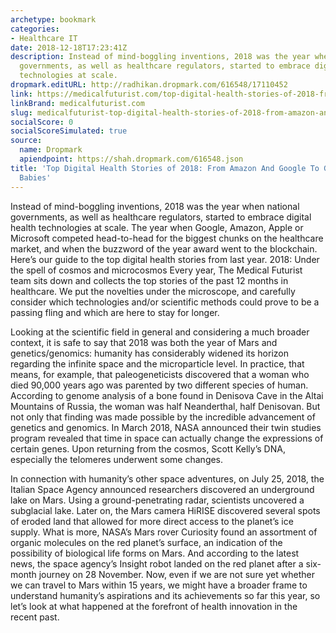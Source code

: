 ```yaml
---
archetype: bookmark
categories:
- Healthcare IT
date: 2018-12-18T17:23:41Z
description: Instead of mind-boggling inventions, 2018 was the year when national
  governments, as well as healthcare regulators, started to embrace digital health
  technologies at scale.
dropmark.editURL: http://radhikan.dropmark.com/616548/17110452
link: https://medicalfuturist.com/top-digital-health-stories-of-2018-from-amazon-and-google-to-gene-edited-babies
linkBrand: medicalfuturist.com
slug: medicalfuturist-top-digital-health-stories-of-2018-from-amazon-and-google-to-gene-edited-babies
socialScore: 0
socialScoreSimulated: true
source:
  name: Dropmark
  apiendpoint: https://shah.dropmark.com/616548.json
title: 'Top Digital Health Stories of 2018: From Amazon And Google To Gene-Edited
  Babies'
---
```

Instead of mind-boggling inventions, 2018 was the year when national governments, as well as healthcare regulators, started to embrace digital health technologies at scale. The year when Google, Amazon, Apple or Microsoft competed head-to-head for the biggest chunks on the healthcare market, and when the buzzword of the year award went to the blockchain. Here’s our guide to the top digital health stories from last year.
2018: Under the spell of cosmos and microcosmos
Every year, The Medical Futurist team sits down and collects the top stories of the past 12 months in healthcare. We put the novelties under the microscope, and carefully consider which technologies and/or scientific methods could prove to be a passing fling and which are here to stay for longer.

Looking at the scientific field in general and considering a much broader context, it is safe to say that 2018 was both the year of Mars and genetics/genomics: humanity has considerably widened its horizon regarding the infinite space and the microparticle level. In practice, that means, for example, that paleogeneticists discovered that a woman who died 90,000 years ago was parented by two different species of human. According to genome analysis of a bone found in Denisova Cave in the Altai Mountains of Russia, the woman was half Neanderthal, half Denisovan. But not only that finding was made possible by the incredible advancement of genetics and genomics. In March 2018, NASA announced their twin studies program revealed that time in space can actually change the expressions of certain genes. Upon returning from the cosmos, Scott Kelly’s DNA, especially the telomeres underwent some changes.

In connection with humanity’s other space adventures, on July 25, 2018, the Italian Space Agency announced researchers discovered an underground lake on Mars. Using a ground-penetrating radar, scientists uncovered a subglacial lake. Later on, the Mars camera HiRISE discovered several spots of eroded land that allowed for more direct access to the planet’s ice supply. What is more, NASA’s Mars rover Curiosity found an assortment of organic molecules on the red planet’s surface, an indication of the possibility of biological life forms on Mars. And according to the latest news, the space agency’s Insight robot landed on the red planet after a six-month journey on 28 November. Now, even if we are not sure yet whether we can travel to Mars within 15 years, we might have a broader frame to understand humanity’s aspirations and its achievements so far this year, so let’s look at what happened at the forefront of health innovation in the recent past.


